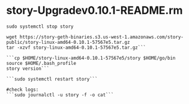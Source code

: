 # story-Upgradev0.10.1-README.rm

```sudo systemctl stop story```

```cd $HOME
wget https://story-geth-binaries.s3.us-west-1.amazonaws.com/story-public/story-linux-amd64-0.10.1-57567e5.tar.gz
tar -xzvf story-linux-amd64-0.10.1-57567e5.tar.gz```

```cp $HOME/story-linux-amd64-0.10.1-57567e5/story $HOME/go/bin
source $HOME/.bash_profile
story version```

```sudo systemctl restart story```

#check logs:
```sudo journalctl -u story -f -o cat```


